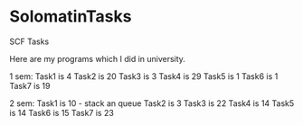 # SolomatinTasks
SCF Tasks

Here are my programs which I did in university.

1 sem:
Task1 is 4
Task2 is 20
Task3 is 3
Task4 is 29
Task5 is 1
Task6 is 1
Task7 is 19


2 sem:
Task1 is 10 - stack an queue
Task2 is 3
Task3 is 22
Task4 is 14
Task5 is 14
Task6 is 15
Task7 is 23
